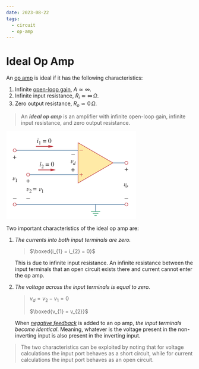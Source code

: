 ```yaml
---
date: 2023-08-22
tags:
  - circuit
  - op-amp
---
```


# Ideal Op Amp

An [op amp](bd63e87b.md) is ideal if it has the following characteristics:

1. Infinite [open-loop gain](7180590d.md), $A \simeq \infty$.
2. Infinite input resistance, $R_{i} \simeq \infty\,\Omega$.
3. Zero output resistance, $R_{o} \simeq 0\,\Omega$.

> An ***ideal op amp*** is an amplifier with infinite open-loop gain, infinite input resistance, and zero output resistance.

![](./media/ideal-op-amp.png)

Two important characteristics of the ideal op amp are:

1. *The currents into both input terminals are zero.*

    > $\boxed{i_{1} = i_{2} = 0}$

    This is due to infinite input resistance. An infinite resistance between the input terminals that an open circuit exists there and current cannot enter the op amp.

2. *The voltage across the input terminals is equal to zero.*

    > $\displaystyle v_{d} = v_{2} - v_{1} = 0$
    >
    > $\boxed{v_{1} = v_{2}}$

    When *[negative feedback](6e0eb346.md)* is added to an op amp, *the input terminals become identical*. Meaning, whatever is the voltage present in the non-inverting input is also present in the inverting input.

> The two characteristics can be exploited by noting that for voltage calculations the input port behaves as a short circuit, while for current calculations the input port behaves as an open circuit.
